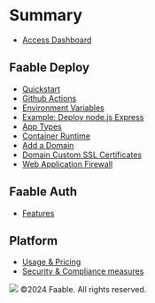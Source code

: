 # Summary​

- [Access Dashboard](https://faable.com/dashboard)

## Faable Deploy

- [Quickstart](README.md)
- [Github Actions](deploy/github-actions.md)
- [Environment Variables](deploy/env.md)
- [Example: Deploy node.js Express](deploy/guide-express.md)
- [App Types](deploy/container-types.md)
- [Container Runtime](deploy/runtime.md)
- [Add a Domain](deploy/domain-configure.md)
- [Domain Custom SSL Certificates](deploy/domain-custom-ssl-certificates.md)
- [Web Application Firewall](deploy/security-waf.md)

## Faable Auth

- [Features](auth/features-vs-others.md)

## Platform

- [Usage & Pricing](platform/pricing.md)
- [Security & Compliance measures](platform/security-compliance.md)

![](https://faable.com/logo/Wide.png)
©2024 Faable. All rights reserved.

